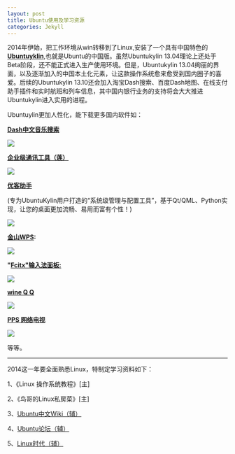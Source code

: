 ```yaml
---
layout: post
title: Ubuntu使用及学习资源
categories: Jekyll
---
```


2014年伊始，把工作环境从win转移到了Linux,安装了一个具有中国特色的[**Ubuntuyklin**](http://www.ubuntukylin.com/),也就是Ubuntu的中国版。虽然Ubuntukylin 13.04理论上还处于Beta阶段，还不能正式进入生产使用环境。但是，Ubuntukylin 13.04绚丽的界面，以及逐渐加入的中国本土化元素，让这款操作系统愈来愈受到国内圈子的喜爱。后续的Ubuntukylin 13.10还会加入淘宝Dash搜索、百度Dash地图、在线支付助手插件和实时航班和列车信息，其中国内银行业务的支持将会大大推进Ubuntukylin进入实用的进程。

Ubuntuylin更加人性化，能下载更多国内软件如：

**[Dash中文音乐搜索](http://www.ubuntukylin.com/applications/showimg.php?lang=cn&id=18)**

![](http://www.ubuntukylin.com/upload/201309/thumb_dis/deshbig2.png)

**[企业级通讯工具（莲）](http://www.ubuntukylin.com/applications/showimg.php?lang=cn&id=15)**

![](http://www.ubuntukylin.com/upload/201310/thumb_dis/lianbig(1).png)

**[优客助手](http://www.ubuntukylin.com/applications/showimg.php?lang=cn&id=14)**

(专为UbuntuKylin用户打造的“系统级管理与配置工具”，基于Qt/QML、Python实现，让您的桌面更加流畅、易用而富有个性！)

![](http://www.ubuntukylin.com/upload/201312/thumb/new-uk.png)

**[金山WPS](http://www.ubuntukylin.com/applications/showimg.php?lang=cn&id=19):**

![](http://www.ubuntukylin.com/upload/201309/thumb_dis/wpsbig2.png)

**"[Fcitx"输入法面板:](http://www.ubuntukylin.com/applications/showimg.php?lang=cn&id=20)**

![](http://www.ubuntukylin.com/upload/201309/thumb_dis/qierbig.png)

[**wine Q Q**](http://www.ubuntukylin.com/applications/showimg.php?lang=cn&id=23)

![](http://www.ubuntukylin.com/upload/201309/thumb/qq.png)

**[PPS 网络电视](http://www.ubuntukylin.com/applications/showimg.php?lang=cn&id=24)**

![](http://www.ubuntukylin.com/upload/201309/thumb_dis/PPSbig.png)

等等。


---
2014这一年要全面熟悉Linux，特制定学习资料如下：

1、《Linux 操作系统教程》[主]

2、《鸟哥的Linux私房菜》[主]

3、[Ubuntu中文Wiki（辅）](http://wiki.ubuntu.org.cn/%E9%A6%96%E9%A1%B5)

4、[Ubuntu论坛（辅）](http://forum.ubuntu.org.cn/)

5、[Linux时代（辅）](http://linux.chinaunix.net/)